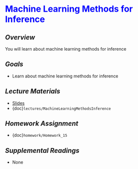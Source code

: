 # <span style="color: blue;"><b>Machine Learning Methods for Inference</b></span>

## *Overview*
You will learn about machine learning methods for inference

## *Goals*
* Learn about machine learning methods for inference

## *Lecture Materials*
* [Slides](https://docs.google.com/presentation/d/1YTYGG6R_LapMASxfeEXcyFiyXYy1e73vxpjJ0E9VyvE/edit?usp=sharing)
* {doc}`lectures/MachineLearningMethodsInference`

## *Homework Assignment*
* {doc}`homework/Homework_15`

## *Supplemental Readings*
* None